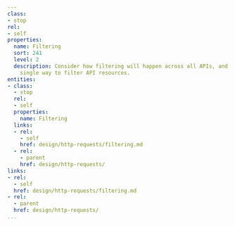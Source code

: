 ```yaml
---
class:
- stop
rel:
- self
properties:
  name: Filtering
  sort: 241
  level: 2
  description: Consider how filtering will happen across all APIs, and establish a
    single way to filter API resources.
entities:
- class:
  - stop
  rel:
  - self
  properties:
    name: Filtering
  links:
  - rel:
    - self
    href: design/http-requests/filtering.md
  - rel:
    - parent
    href: design/http-requests/
links:
- rel:
  - self
  href: design/http-requests/filtering.md
- rel:
  - parent
  href: design/http-requests/
...
```

